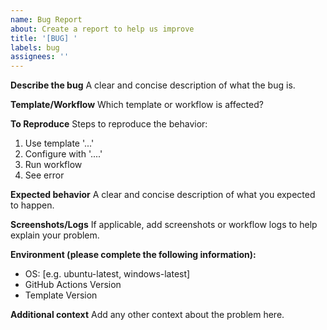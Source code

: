 ```yaml
---
name: Bug Report
about: Create a report to help us improve
title: '[BUG] '
labels: bug
assignees: ''
---
```


**Describe the bug**
A clear and concise description of what the bug is.

**Template/Workflow**
Which template or workflow is affected?

**To Reproduce**
Steps to reproduce the behavior:
1. Use template '...'
2. Configure with '....'
3. Run workflow
4. See error

**Expected behavior**
A clear and concise description of what you expected to happen.

**Screenshots/Logs**
If applicable, add screenshots or workflow logs to help explain your problem.

**Environment (please complete the following information):**
 - OS: [e.g. ubuntu-latest, windows-latest]
 - GitHub Actions Version
 - Template Version

**Additional context**
Add any other context about the problem here.